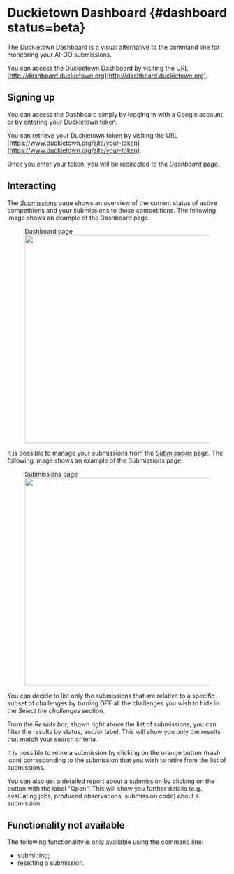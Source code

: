 # Duckietown Dashboard {#dashboard status=beta}


The Duckietown Dashboard is a visual alternative to the command line for monitoring your 
AI-DO submissions.

You can access the Duckietown Dashboard by visiting the URL [http://dashboard.duckietown.org](http://dashboard.duckietown.org).


## Signing up

You can access the Dashboard simply by logging in with a Google account or by entering your Duckietown token.

You can retrieve your Duckietown token by visiting the URL
[https://www.duckietown.org/site/your-token](https://www.duckietown.org/site/your-token).

Once you enter your token, you will be redirected to the
[*Dashboard*](http://dashboard.duckietown.org/dashboard) page.


## Interacting

The [*Submissions*](http://dashboard.duckietown.org/submissions) page shows an overview of the current status of active competitions
and your submissions to those competitions.
The following image shows an example of the Dashboard page.

<figure>
    <figcaption>Dashboard page</figcaption>
    <img style='width:34em' src="images/dashboard_page.png"/>
</figure>


It is possible to manage your submissions from the
[*Submissions*](http://dashboard.duckietown.org/submissions) page.
The following image shows an example of the Submissions page.


<figure>
    <figcaption>Submissions page</figcaption>
    <img style='width:34em' src="images/submissions_page.png"/>
</figure>

You can decide to list only the submissions that are relative to a specific
subset of challenges by turning OFF all the challenges you wish to hide
in the *Select the challenges* section.

From the *Results bar*, shown right above the list of submissions, you can filter the results by status, and/or label.
This will show you only the results that match your search criteria.

It is possible to retire a submission by clicking on the orange button
(trash icon) corresponding to the submission that you wish to retire from
the list of submissions.

You can also get a detailed report about a submission by clicking on the
button with the label "Open".
This will show you further details (e.g., evaluating jobs, produced observations,
submission code) about a submission.


## Functionality not available

The following functionality is only available using the command line:

* submitting;
* resetting a submission.

